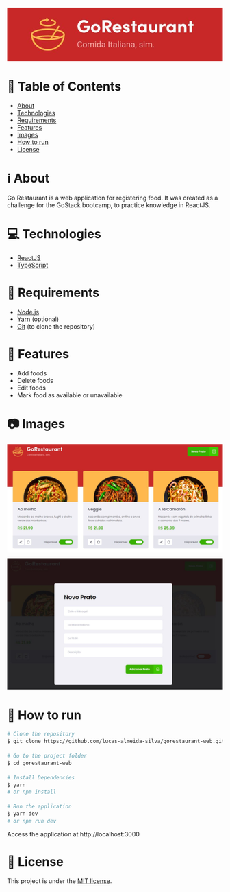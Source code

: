 <p align="center">
   <img src=".github/logo.jpg" alt="Github Explorer" />
</p>

# :page_with_curl: Table of Contents

* [About](#information_source-about)
* [Technologies](#computer-technologies)
* [Requirements](#page_with_curl-requirements)
* [Features](#rocket-features)
* [Images](#camera-images)
* [How to run](#seedling-how-to-run)
* [License](#pencil-license)

# :information_source: About

Go Restaurant is a web application for registering food. It was created as a challenge for the GoStack bootcamp, to practice knowledge in ReactJS.

# :computer: Technologies

- [ReactJS](https://pt-br.reactjs.org/)
- [TypeScript](https://www.typescriptlang.org/)

# :page_with_curl: Requirements

- [Node.js](https://nodejs.org/)
- [Yarn](https://yarnpkg.com/) (optional)
- [Git](https://git-scm.com/) (to clone the repository)

# :rocket: Features

- Add foods
- Delete foods
- Edit foods
- Mark food as available or unavailable

# :camera: Images

 <img src=".github/home.jpg" alt="Homepage" />
 <img src=".github/new-food.jpg" alt="New food" style="margin-top: 10px" />
 
# :seedling: How to run

```bash
# Clone the repository
$ git clone https://github.com/lucas-almeida-silva/gorestaurant-web.git

# Go to the project folder
$ cd gorestaurant-web

# Install Dependencies
$ yarn
# or npm install

# Run the application
$ yarn dev
# or npm run dev
```
Access the application at http://localhost:3000

# :pencil: License

This project is under the [MIT license](LICENSE).
